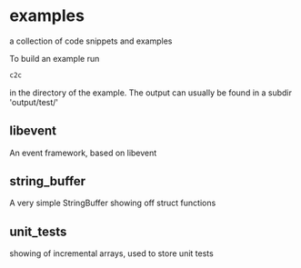 # examples
a collection of code snippets and examples

To build an example run
```bash
c2c
```
in the directory of the example. The output can usually
be found in a subdir 'output/test/'

## libevent
An event framework, based on libevent

## string_buffer
A very simple StringBuffer showing off struct functions

## unit_tests
showing of incremental arrays, used to store unit tests


